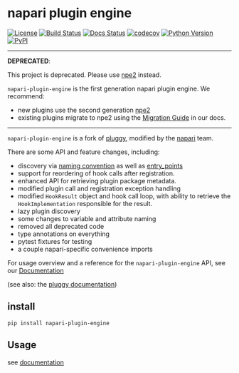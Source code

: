 # napari plugin engine

[![License](https://img.shields.io/pypi/l/napari-plugin-engine.svg?color=green)](https://github.com/napari/napari-plugin-engine/raw/master/LICENSE)
[![Build Status](https://travis-ci.com/napari/napari-plugin-engine.svg?branch=master)](https://travis-ci.com/napari/napari-plugin-engine)
[![Docs Status](https://readthedocs.org/projects/napari-plugin-engine/badge/?version=latest)](https://readthedocs.org/projects/napari_plugin_engine/)
[![codecov](https://codecov.io/gh/napari/napari/branch/master/graph/badge.svg)](https://codecov.io/gh/napari/napari)
[![Python Version](https://img.shields.io/pypi/pyversions/napari-plugin-engine.svg?color=green)](https://python.org)
[![PyPI](https://img.shields.io/pypi/v/napari-plugin-engine.svg?color=green)](https://pypi.org/project/napari-plugin-engine)

---

**DEPRECATED**:

This project is deprecated. Please use [npe2](https://github.com/napari/npe2) instead.

`napari-plugin-engine` is the first generation napari plugin engine. We
recommend:
- new plugins use the second generation [npe2](https://github.com/napari/npe2)
- existing plugins migrate to npe2 using the [Migration Guide](https://napari.org/stable/plugins/advanced_topics/npe2_migration_guide.html) in our docs.

---

`napari-plugin-engine` is a fork of [pluggy](https://github.com/pytest-dev/pluggy),
modified by the [napari](https://github.com/napari/napari) team.

There are some API and feature changes, including:

- discovery via [naming
  convention](https://packaging.python.org/guides/creating-and-discovering-plugins/#using-naming-convention)
  as well as
  [entry_points](https://packaging.python.org/guides/creating-and-discovering-plugins/#using-package-metadata)
- support for reordering of hook calls after registration.
- enhanced API for retrieving plugin package metadata.
- modified plugin call and registration exception handling
- modified `HookResult` object and hook call loop, with ability to retrieve the
  `HookImplementation` responsible for the result.
- lazy plugin discovery
- some changes to variable and attribute naming
- removed all deprecated code
- type annotations on everything
- pytest fixtures for testing
- a couple napari-specific convenience imports

For usage overview and a reference for the `napari-plugin-engine` API, see our
[Documentation](https://napari-plugin-engine.readthedocs.io/en/latest/)

(see also: the [pluggy documentation](https://pluggy.readthedocs.io/en/latest/))

## install

```shell
pip install napari-plugin-engine
```

## Usage

see [documentation](https://napari-plugin-engine.readthedocs.io/en/latest/usage.html)
